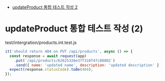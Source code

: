 <!-- TOC -->

- [updateProduct 통합 테스트 작성 2](#updateproduct-%ED%86%B5%ED%95%A9-%ED%85%8C%EC%8A%A4%ED%8A%B8-%EC%9E%91%EC%84%B1-2)

<!-- /TOC -->

# updateProduct 통합 테스트 작성 (2)

test/intergration/products.int.test.js
``` javascript
it('should return 404 on PUT /api/products', async () => {
  const response = await request(app)
    .put(`/api/products/62625326e37f310f47c88802`)
    .send({ name: 'updated name', description: 'updated description' });
  expect(response.statusCode).toBe(404);
});
```
